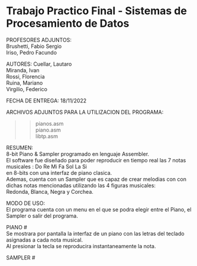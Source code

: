 # Trabajo Practico Final - Sistemas de Procesamiento de Datos

PROFESORES ADJUNTOS:  
Brushetti, Fabio Sergio  
Iriso, Pedro Facundo  

AUTORES:
Cuellar, Lautaro  
Miranda, Ivan  
Rossi, Florencia  
Ruina, Mariano  
Virgilio, Federico  

FECHA DE ENTREGA: 18/11/2022

ARCHIVOS ADJUNTOS PARA LA UTILIZACION DEL PROGRAMA:  
>> pianos.asm  
>> piano.asm  
>> libtp.asm  

RESUMEN:  
8-bit Piano & Sampler programado en lenguaje Assembler.  
El software fue diseñado para poder reproducir en tiempo real las 7 notas musicales : Do Re Mi Fa Sol La Si  
en 8-bits con una interfaz de piano clasica.  
Ademas, cuenta con un Sampler que es capaz de crear melodias con con dichas notas mencionadas utilizando las 4 figuras musicales:  
Redonda, Blanca, Negra y Corchea.  

MODO DE USO:  
El programa cuenta con un menu en el que se podra elegir entre el Piano, el Sampler o salir del programa.  

PIANO #   
Se mostrara por pantalla la interfaz de un piano con las letras del teclado asignadas a cada nota musical.  
Al presionar la tecla se reproducira instantaneamente la nota.  

SAMPLER #  
